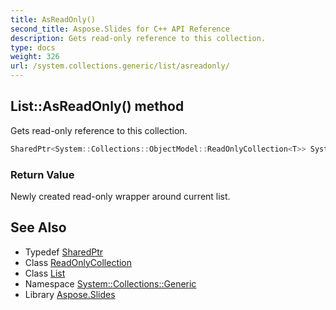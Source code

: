 ```yaml
---
title: AsReadOnly()
second_title: Aspose.Slides for C++ API Reference
description: Gets read-only reference to this collection.
type: docs
weight: 326
url: /system.collections.generic/list/asreadonly/
---
```

## List::AsReadOnly() method


Gets read-only reference to this collection.

```cpp
SharedPtr<System::Collections::ObjectModel::ReadOnlyCollection<T>> System::Collections::Generic::List<T>::AsReadOnly()
```


### Return Value

Newly created read-only wrapper around current list.

## See Also

* Typedef [SharedPtr](../../../system/sharedptr/)
* Class [ReadOnlyCollection](../../../system.collections.objectmodel/readonlycollection/)
* Class [List](../)
* Namespace [System::Collections::Generic](../../)
* Library [Aspose.Slides](../../../)